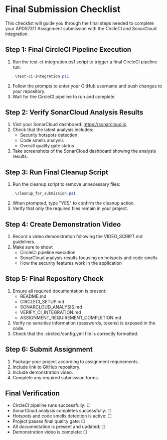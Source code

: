 # Final Submission Checklist

This checklist will guide you through the final steps needed to complete your APDS7311 Assignment submission with the CircleCI and SonarCloud integration.

## Step 1: Final CircleCI Pipeline Execution

1. Run the test-ci-integration.ps1 script to trigger a final CircleCI pipeline run:
   ```powershell
   .\test-ci-integration.ps1
   ```
2. Follow the prompts to enter your GitHub username and push changes to your repository.
3. Wait for the CircleCI pipeline to run and complete.

## Step 2: Verify SonarCloud Analysis Results

1. Visit your SonarCloud dashboard: https://sonarcloud.io
2. Check that the latest analysis includes:
   - Security hotspots detection
   - Code smells analysis
   - Overall quality gate status
3. Take screenshots of the SonarCloud dashboard showing the analysis results.

## Step 3: Run Final Cleanup Script

1. Run the cleanup script to remove unnecessary files:
   ```powershell
   .\cleanup_for_submission.ps1
   ```
2. When prompted, type "YES" to confirm the cleanup action.
3. Verify that only the required files remain in your project.

## Step 4: Create Demonstration Video

1. Record a video demonstration following the VIDEO_SCRIPT.md guidelines.
2. Make sure to show:
   - CircleCI pipeline execution
   - SonarCloud analysis results focusing on hotspots and code smells
   - How the security features work in the application

## Step 5: Final Repository Check

1. Ensure all required documentation is present:
   - README.md
   - CIRCLECI_SETUP.md
   - SONARCLOUD_ANALYSIS.md
   - VERIFY_CI_INTEGRATION.md
   - ASSIGNMENT_REQUIREMENT_COMPLETION.md
2. Verify no sensitive information (passwords, tokens) is exposed in the code.
3. Check that the .circleci/config.yml file is correctly formatted.

## Step 6: Submit Assignment

1. Package your project according to assignment requirements.
2. Include link to GitHub repository.
3. Include demonstration video.
4. Complete any required submission forms.

## Final Verification

- CircleCI pipeline runs successfully: ☐
- SonarCloud analysis completes successfully: ☐
- Hotspots and code smells detection is active: ☐
- Project passes final quality gate: ☐
- All documentation is present and updated: ☐
- Demonstration video is complete: ☐
